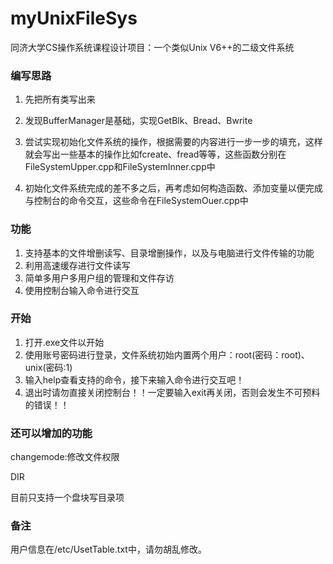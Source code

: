 # myUnixFileSys

同济大学CS操作系统课程设计项目：一个类似Unix V6++的二级文件系统

### 编写思路

1. 先把所有类写出来

2. 发现BufferManager是基础，实现GetBlk、Bread、Bwrite

3. 尝试实现初始化文件系统的操作，根据需要的内容进行一步一步的填充，这样就会写出一些基本的操作比如fcreate、fread等等，这些函数分别在FileSystemUpper.cpp和FileSystemInner.cpp中

4. 初始化文件系统完成的差不多之后，再考虑如何构造函数、添加变量以便完成与控制台的命令交互，这些命令在FileSystemOuer.cpp中

### 功能

1. 支持基本的文件增删读写、目录增删操作，以及与电脑进行文件传输的功能
2. 利用高速缓存进行文件读写
3. 简单多用户多用户组的管理和文件存访
4. 使用控制台输入命令进行交互

### 开始

1. 打开.exe文件以开始
2. 使用账号密码进行登录，文件系统初始内置两个用户：root(密码：root)、unix(密码:1)
3. 输入help查看支持的命令，接下来输入命令进行交互吧！
4. 退出时请勿直接关闭控制台！！一定要输入exit再关闭，否则会发生不可预料的错误！！

### 还可以增加的功能

changemode:修改文件权限

DIR

目前只支持一个盘块写目录项

### 备注

用户信息在/etc/UsetTable.txt中，请勿胡乱修改。

